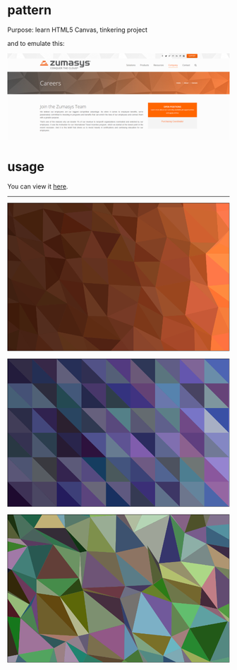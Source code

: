 # pattern
Purpose: learn HTML5 Canvas, tinkering project

and to emulate this:

![alt text](https://raw.githubusercontent.com/ealmachar/Random-Pattern/master/pattern%20examples/pattern_inspiration.png "example inspiration")

# usage
You can view it [here](http://ealmachar.github.io/projects/pattern.js/index.html).

---

![alt text](https://raw.githubusercontent.com/ealmachar/Random-Pattern/master/pattern%20examples/1.png "example 1")

![alt text](https://raw.githubusercontent.com/ealmachar/Random-Pattern/master/pattern%20examples/2.PNG "example 2")

![alt text](https://raw.githubusercontent.com/ealmachar/Random-Pattern/master/pattern%20examples/3.PNG "example 3")
